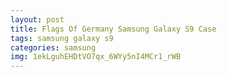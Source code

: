 ```yaml
---
layout: post
title: Flags Of Germany Samsung Galaxy S9 Case
tags: samsung galaxy s9
categories: samsung
img: 1ekLguhEHDtVO7qx_6WYy5nI4MCr1_rWB
---
```

